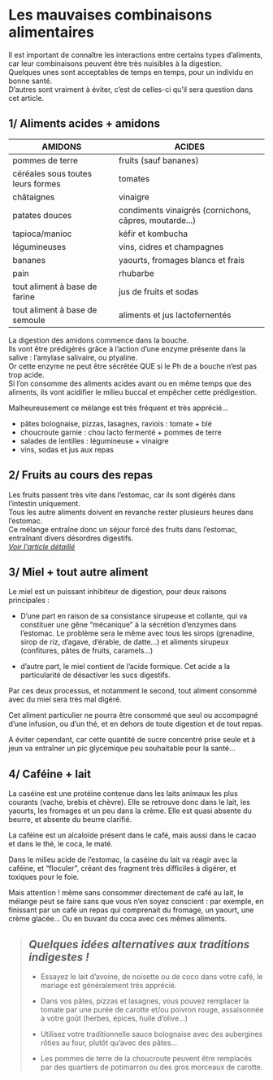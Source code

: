 # Les mauvaises combinaisons alimentaires

Il est important de connaître les interactions entre certains types d’aliments, car leur combinaisons peuvent être très nuisibles à la digestion.  
Quelques unes sont acceptables de temps en temps, pour un  individu en bonne santé.  
D’autres sont vraiment à éviter, c’est de celles-ci qu’il sera question dans cet article.  


## 1/ Aliments acides + amidons

| AMIDONS | ACIDES |
|--------|-------|
| pommes de terre | fruits (sauf bananes) |
| céréales sous toutes leurs formes | tomates |
| châtaignes | vinaigre |
| patates douces | condiments vinaigrés (cornichons, câpres, moutarde...) |
| tapioca/manioc | kéfir et kombucha |
| légumineuses | vins, cidres et champagnes |
| bananes | yaourts, fromages blancs et frais |
| pain | rhubarbe |
| tout aliment à base de farine | jus de fruits et sodas |
| tout aliment à base de semoule| aliments et jus lactofernentés |

La digestion des amidons commence dans la bouche.  
Ils vont être prédigérés grâce à l’action d’une enzyme présente dans la salive : l’amylase salivaire, ou ptyaline.  
Or cette enzyme ne peut être sécrétée QUE si le Ph de a bouche n’est pas trop acide.  
Si l’on consomme des aliments acides avant ou en même temps que des aliments, ils vont acidifier le milieu buccal et empêcher cette prédigestion.  

Malheureusement ce mélange est très fréquent et très apprécié…
 - pâtes bolognaise, pizzas, lasagnes, raviois : tomate + blé
 - choucroute garnie : chou lacto fermenté + pommes de terre
 - salades de lentilles : légumineuse + vinaigre
 - vins, sodas et jus aux repas
 
 
## 2/ Fruits au cours des repas
 
 Les fruits passent très vite dans l’estomac, car ils sont digérés dans l’intestin uniquement.   
 Tous les autre aliments doivent en revanche rester plusieurs heures dans l’estomac.  
 Ce mélange entraîne donc un séjour forcé des fruits dans l’estomac, entraînant divers désordres digestifs.  
 [_Voir l'article détaillé_](https://elsamorand.github.io/article/prudence-avec-les-fruits-2)
 

## 3/ Miel + tout autre aliment
 
 Le miel est un puissant inhibiteur de digestion, pour deux raisons principales :
 
 - D’une part en raison de sa consistance sirupeuse et collante, qui va constituer une gêne “mécanique” à la sécrétion d’enzymes dans l’estomac. Le problème sera le même avec tous les sirops (grenadine, sirop de riz, d’agave, d’érable, de datte…) et aliments sirupeux (confitures, pâtes de fruits, caramels…)  
 
 - d’autre part, le miel contient de l’acide formique. Cet acide a la particularité de désactiver les sucs digestifs. 

Par ces deux processus, et notamment le second, tout aliment consommé avec du miel sera très mal digéré.

Cet aliment particulier ne pourra être consommé que seul ou accompagné d’une infusion, ou d’un thé, et en dehors de toute digestion et de tout repas.

A éviter cependant, car cette quantité de sucre concentré prise seule et à jeun va entraîner un pic glycémique peu souhaitable pour la santé…


## 4/ Caféine + lait 

La caséine est une protéine contenue dans les laits animaux les plus courants (vache, brebis et chèvre). Elle se retrouve donc dans le lait, les yaourts, les fromages et un peu dans la crème. Elle est quasi absente du beurre, et absente du beurre clarifié.

La caféine est un alcaloïde présent dans le café, mais aussi dans le cacao et dans le thé, le coca, le maté.

Dans le milieu acide de l’estomac, la caséine du lait va réagir avec la caféine, et “floculer”, créant des fragment très difficiles à digérer, et toxiques pour le foie.

Mais attention ! même sans consommer directement de café au lait, le mélange peut se faire sans que vous n’en soyez conscient :
par exemple, en finissant par un café un repas qui comprenait du fromage, un yaourt, une crème glacée… Ou en buvant du coca avec ces mêmes aliments.


> ## _Quelques idées alternatives aux traditions indigestes !_
>
>  - Essayez le lait d’avoine, de noisette ou de coco dans votre café, le mariage est généralement très apprécié.
> 
>  - Dans vos pâtes, pizzas et lasagnes, vous pouvez remplacer la tomate par une purée de carotte et/ou poivron rouge, assaisonnée à votre goût (herbes, épices, huile d’olive…)
>
>  - Utilisez votre traditionnelle sauce bolognaise avec des aubergines rôties au four, plutôt qu’avec des pâtes…
> 
>  - Les pommes de terre de la choucroute peuvent être remplacés par des quartiers de potimarron ou des gros morceaux de carotte.





 
 

 



                                
